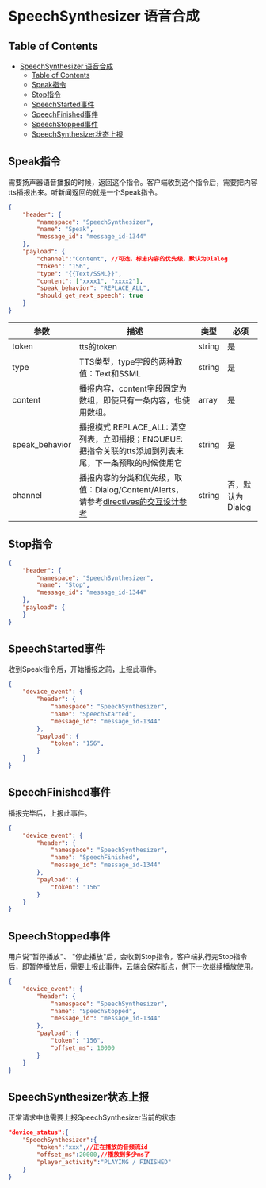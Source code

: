 # SpeechSynthesizer 语音合成

## Table of Contents


   * [SpeechSynthesizer 语音合成](#speechsynthesizer-语音合成)
      * [Table of Contents](#table-of-contents)
      * [Speak指令](#speak指令)
      * [Stop指令](#stop指令)
      * [SpeechStarted事件](#speechstarted事件)
      * [SpeechFinished事件](#speechfinished事件)
      * [SpeechStopped事件](#speechstopped事件)
      * [SpeechSynthesizer状态上报](#speechsynthesizer状态上报)


## Speak指令
需要扬声器语音播报的时候，返回这个指令。客户端收到这个指令后，需要把内容tts播报出来。听新闻返回的就是一个Speak指令。
```json
{
    "header": {
        "namespace": "SpeechSynthesizer",
        "name": "Speak",
        "message_id": "message_id-1344"
    },
    "payload": {
        "channel":"Content", //可选，标志内容的优先级，默认为Dialog
        "token": "156",
        "type": "{{Text/SSML}}",
        "content": ["xxxx1", "xxxx2"],
        "speak_behavior": "REPLACE_ALL",
        "should_get_next_speech": true
    }
}
```
参数    | 描述    | 类型    | 必须
--- | --- | --- | ---
token   | tts的token | string  | 是
type    | TTS类型，type字段的两种取值：Text和SSML| string  | 是
content | 播报内容，content字段固定为数组，即使只有一条内容，也使用数组。| array   | 是
speak_behavior | 播报模式 REPLACE_ALL: 清空列表，立即播报；ENQUEUE: 把指令关联的tts添加到列表末尾，下一条预取的时候使用它 | string  | 是
channel | 播报内容的分类和优先级，取值：Dialog/Content/Alerts，请参考[directives的交互设计参考](../api/directives_design.md) | string  | 否，默认为Dialog

## Stop指令
```json
{
    "header": {
        "namespace": "SpeechSynthesizer",
        "name": "Stop",
        "message_id": "message_id-1344"
    },
    "payload": { 
    }
}
```

## SpeechStarted事件
收到Speak指令后，开始播报之前，上报此事件。
```json
{
    "device_event": {
        "header": {
            "namespace": "SpeechSynthesizer",
            "name": "SpeechStarted",
            "message_id": "message_id-1344"
        },
        "payload": {
            "token": "156",   
        }
    }
}
```

## SpeechFinished事件
播报完毕后，上报此事件。
```json
{
    "device_event": {
        "header": {
            "namespace": "SpeechSynthesizer",
            "name": "SpeechFinished",
            "message_id": "message_id-1344"
        },
        "payload": {
            "token": "156"
        }
    }
}
```

## SpeechStopped事件
用户说"暂停播放"、 "停止播放"后，会收到Stop指令，客户端执行完Stop指令后，即暂停播放后，需要上报此事件，云端会保存断点，供下一次继续播放使用。
```json
{
    "device_event": {
        "header": {
            "namespace": "SpeechSynthesizer",
            "name": "SpeechStopped",
            "message_id": "message_id-1344"
        },
        "payload": {
            "token": "156",
            "offset_ms": 10000
        }
    }
}
```

## SpeechSynthesizer状态上报

正常请求中也需要上报SpeechSynthesizer当前的状态

```json
"device_status":{
    "SpeechSynthesizer":{
        "token":"xxx",//正在播放的音频流id
        "offset_ms":20000,//播放到多少ms了
        "player_activity":"PLAYING / FINISHED"
    }
}
```
